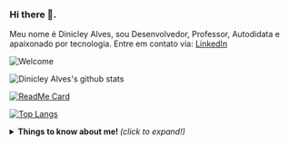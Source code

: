 ### Hi there 👋.

Meu nome é Dinicley Alves, sou Desenvolvedor, Professor, Autodidata e apaixonado por tecnologia.
Entre em contato via:
[LinkedIn](https://linkedin.com/in/dinicleyalves)

![Welcome](https://avatars1.githubusercontent.com/u/5874633?s=460&u=b56990bbf646f85db98a4daca6b4bcf05c4aac52&v=4?raw=true)

![Dinicley Alves's github stats](https://github-readme-stats.vercel.app/api?username=dinicleyalves&show_icons=true&theme=radical)

[![ReadMe Card](https://github-readme-stats.vercel.app/api/pin/?username=dinicleyalves&repo=ElephantGame)](https://github.com/dinicleyalves/ElephantGame)

[![Top Langs](https://github-readme-stats.vercel.app/api/top-langs/?username=dinicleyalves&layout=compact)](https://github.com/anuraghazra/github-readme-stats)

<details>
  <summary> <b> Things to know about me! </b> <i>(click to expand!)</i> </summary>
  
  <br>
    This is going to be hidden. 
 </details>

<!--
Here are some ideas to get you started:

- 🔭 I’m currently working on ...
- 🌱 I’m currently learning ...
- 👯 I’m looking to collaborate on ...
- 🤔 I’m looking for help with ...
- 💬 Ask me about ...
- 📫 How to reach me: ...
- 😄 Pronouns: ...
- ⚡ Fun fact: ...
-->
